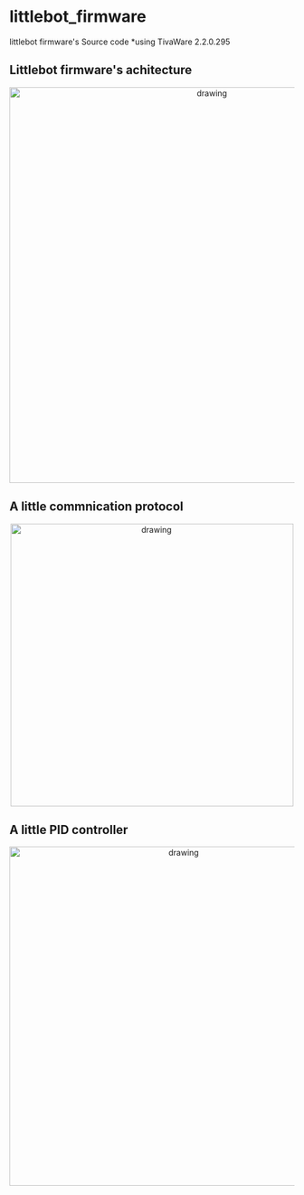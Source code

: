 # littlebot_firmware
littlebot firmware's Source code *using TivaWare 2.2.0.295


## Littlebot firmware's achitecture 

<p align="center">
<img src="https://user-images.githubusercontent.com/37759765/238156057-77fe88db-c27f-4094-89e2-b088cefc8e36.png" alt="drawing" width="700"/>
</p>

## A little commnication protocol
<p align="center">
<img src="https://user-images.githubusercontent.com/37759765/241722528-343f5dbb-9b6c-4681-9a7f-6c2fd8398426.png" alt="drawing" width="500"/>
</p>

## A little PID controller
<p align="center">
<img src="https://user-images.githubusercontent.com/37759765/242135832-d878f5c8-e922-4c68-b292-558bf2040ff1.png" alt="drawing" width="600"/>
</p>





